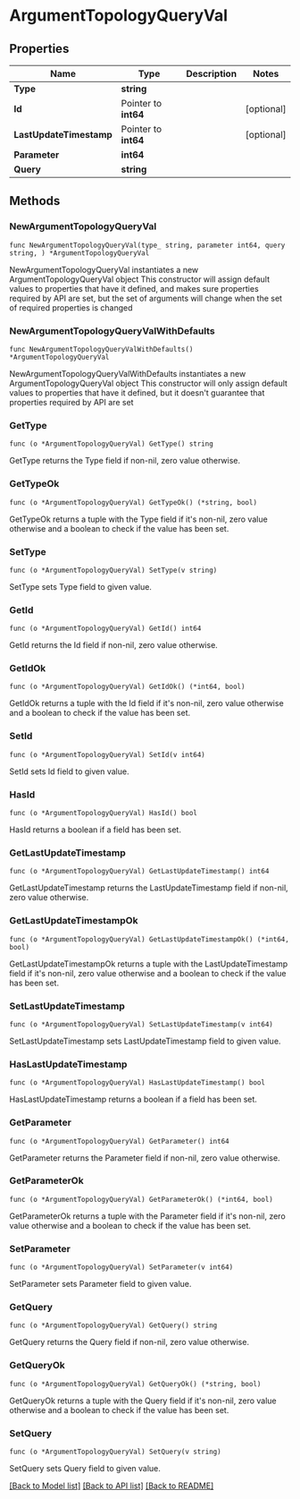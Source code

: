 # ArgumentTopologyQueryVal

## Properties

Name | Type | Description | Notes
------------ | ------------- | ------------- | -------------
**Type** | **string** |  | 
**Id** | Pointer to **int64** |  | [optional] 
**LastUpdateTimestamp** | Pointer to **int64** |  | [optional] 
**Parameter** | **int64** |  | 
**Query** | **string** |  | 

## Methods

### NewArgumentTopologyQueryVal

`func NewArgumentTopologyQueryVal(type_ string, parameter int64, query string, ) *ArgumentTopologyQueryVal`

NewArgumentTopologyQueryVal instantiates a new ArgumentTopologyQueryVal object
This constructor will assign default values to properties that have it defined,
and makes sure properties required by API are set, but the set of arguments
will change when the set of required properties is changed

### NewArgumentTopologyQueryValWithDefaults

`func NewArgumentTopologyQueryValWithDefaults() *ArgumentTopologyQueryVal`

NewArgumentTopologyQueryValWithDefaults instantiates a new ArgumentTopologyQueryVal object
This constructor will only assign default values to properties that have it defined,
but it doesn't guarantee that properties required by API are set

### GetType

`func (o *ArgumentTopologyQueryVal) GetType() string`

GetType returns the Type field if non-nil, zero value otherwise.

### GetTypeOk

`func (o *ArgumentTopologyQueryVal) GetTypeOk() (*string, bool)`

GetTypeOk returns a tuple with the Type field if it's non-nil, zero value otherwise
and a boolean to check if the value has been set.

### SetType

`func (o *ArgumentTopologyQueryVal) SetType(v string)`

SetType sets Type field to given value.


### GetId

`func (o *ArgumentTopologyQueryVal) GetId() int64`

GetId returns the Id field if non-nil, zero value otherwise.

### GetIdOk

`func (o *ArgumentTopologyQueryVal) GetIdOk() (*int64, bool)`

GetIdOk returns a tuple with the Id field if it's non-nil, zero value otherwise
and a boolean to check if the value has been set.

### SetId

`func (o *ArgumentTopologyQueryVal) SetId(v int64)`

SetId sets Id field to given value.

### HasId

`func (o *ArgumentTopologyQueryVal) HasId() bool`

HasId returns a boolean if a field has been set.

### GetLastUpdateTimestamp

`func (o *ArgumentTopologyQueryVal) GetLastUpdateTimestamp() int64`

GetLastUpdateTimestamp returns the LastUpdateTimestamp field if non-nil, zero value otherwise.

### GetLastUpdateTimestampOk

`func (o *ArgumentTopologyQueryVal) GetLastUpdateTimestampOk() (*int64, bool)`

GetLastUpdateTimestampOk returns a tuple with the LastUpdateTimestamp field if it's non-nil, zero value otherwise
and a boolean to check if the value has been set.

### SetLastUpdateTimestamp

`func (o *ArgumentTopologyQueryVal) SetLastUpdateTimestamp(v int64)`

SetLastUpdateTimestamp sets LastUpdateTimestamp field to given value.

### HasLastUpdateTimestamp

`func (o *ArgumentTopologyQueryVal) HasLastUpdateTimestamp() bool`

HasLastUpdateTimestamp returns a boolean if a field has been set.

### GetParameter

`func (o *ArgumentTopologyQueryVal) GetParameter() int64`

GetParameter returns the Parameter field if non-nil, zero value otherwise.

### GetParameterOk

`func (o *ArgumentTopologyQueryVal) GetParameterOk() (*int64, bool)`

GetParameterOk returns a tuple with the Parameter field if it's non-nil, zero value otherwise
and a boolean to check if the value has been set.

### SetParameter

`func (o *ArgumentTopologyQueryVal) SetParameter(v int64)`

SetParameter sets Parameter field to given value.


### GetQuery

`func (o *ArgumentTopologyQueryVal) GetQuery() string`

GetQuery returns the Query field if non-nil, zero value otherwise.

### GetQueryOk

`func (o *ArgumentTopologyQueryVal) GetQueryOk() (*string, bool)`

GetQueryOk returns a tuple with the Query field if it's non-nil, zero value otherwise
and a boolean to check if the value has been set.

### SetQuery

`func (o *ArgumentTopologyQueryVal) SetQuery(v string)`

SetQuery sets Query field to given value.



[[Back to Model list]](../README.md#documentation-for-models) [[Back to API list]](../README.md#documentation-for-api-endpoints) [[Back to README]](../README.md)


